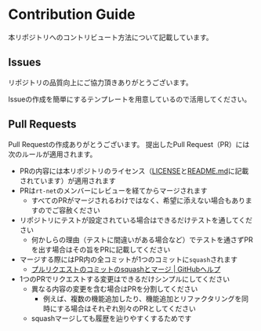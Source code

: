 # Contribution Guide

本リポジトリへのコントリビュート方法について記載しています。

## Issues

リポジトリの品質向上にご協力頂きありがとうございます。

Issueの作成を簡単にするテンプレートを用意しているので活用してください。

## Pull Requests

Pull Requestの作成ありがとうございます。
提出したPull Request（PR）には次のルールが適用されます。

- PRの内容には本リポジトリのライセンス（[LICENSE](./LICENSE)と[README.md](./README.md)に記載されています）が適用されます
- PRは`rt-net`のメンバーにレビューを経てからマージされます
    - すべてのPRがマージされるわけではなく、希望に添えない場合もありますのでご容赦ください
- リポジトリにテストが設定されている場合はできるだけテストを通してください
  - 何かしらの理由（テストに間違いがある場合など）でテストを通さずPRを出す場合はその旨をPRに記載してください
- マージする際にはPR内の全コミットが1つのコミットに`squash`されます
  - [プルリクエストのコミットのsquashとマージ | GitHubヘルプ](https://help.github.com/ja/github/collaborating-with-issues-and-pull-requests/about-pull-request-merges#squash-and-merge-your-pull-request-commits)
- 1つのPRでリクエストする変更はできるだけシンプルにしてください
  - 異なる内容の変更を含む場合はPRを分割してください
      - 例えば、複数の機能追加したり、機能追加とリファクタリングを同時にする場合はそれぞれ別々のPRとしてください
  - squashマージしても履歴を辿りやすくするためです
